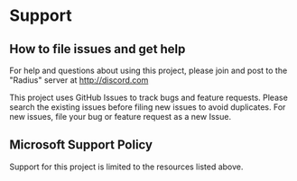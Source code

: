 # Support

## How to file issues and get help  

For help and questions about using this project, please join and post to the "Radius" server at http://discord.com

This project uses GitHub Issues to track bugs and feature requests. Please search the existing issues before filing new issues to avoid duplicates.  For new issues, file your bug or feature request as a new Issue.

## Microsoft Support Policy  

Support for this project is limited to the resources listed above.
